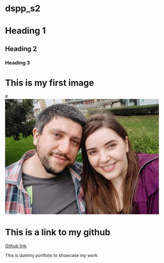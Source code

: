 # dspp_s2
# Heading 1
## Heading 2
### Heading 3
# This is my first image

#![image](images/118607990_10158894281252022_2887958017542155055_n.jpg)

# This is a link to my github

[Github link](https://github.com/orionmc)




This is dummy portfolio to showcase my work
